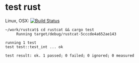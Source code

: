 # test rust
Linux, OSX: [![Build Status](https://api.travis-ci.org/wookay/rustcat.svg?branch=master)](https://travis-ci.org/wookay/rustcat)

```shell
~/work/rustcat$ cd rustcat && cargo test
     Running target/debug/rustcat-5cccde4a652ae143

running 1 test
test test::test_int ... ok

test result: ok. 1 passed; 0 failed; 0 ignored; 0 measured
```
